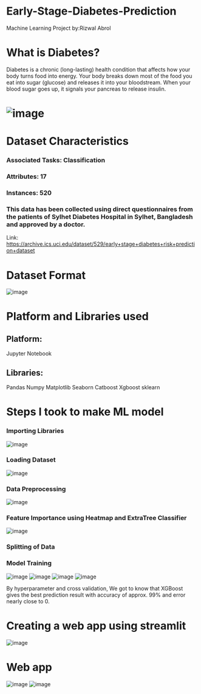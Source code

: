# Early-Stage-Diabetes-Prediction
Machine Learning Project
by:Rizwal Abrol
# What is Diabetes?
Diabetes is a chronic (long-lasting) health condition that affects how your body turns food into energy. Your body breaks down most of the food you eat into sugar (glucose) and releases it into your bloodstream. When your blood sugar goes up, it signals your pancreas to release insulin.
# ![image](https://github.com/Rizwal/Early-Stage-Diabetes-Prediction/assets/87907843/2c4e9512-aba0-4cfd-b2d2-90b6c7b6693a)
# Dataset Characteristics
### Associated Tasks: Classification
### Attributes: 17
### Instances: 520
### This data has been collected using direct questionnaires from the patients of Sylhet Diabetes Hospital in Sylhet, Bangladesh and approved by a doctor.
Link: https://archive.ics.uci.edu/dataset/529/early+stage+diabetes+risk+prediction+dataset
# Dataset Format
![image](https://github.com/Rizwal/Early-Stage-Diabetes-Prediction/assets/87907843/d6d94f45-8ab1-4bed-b14d-db2b86fe284c)
# Platform and Libraries used 
## Platform: 
Jupyter Notebook
## Libraries:
Pandas 
Numpy
Matplotlib
Seaborn
Catboost
Xgboost
sklearn
# Steps I took to make ML model 
### Importing Libraries
![image](https://github.com/Rizwal/Early-Stage-Diabetes-Prediction/assets/87907843/f27fda4f-4bfa-4ef7-9950-0ee3f2e37422)
### Loading Dataset
![image](https://github.com/Rizwal/Early-Stage-Diabetes-Prediction/assets/87907843/2aea76f4-b943-4c09-9fe2-3134a6330dc2)
### Data Preprocessing
![image](https://github.com/Rizwal/Early-Stage-Diabetes-Prediction/assets/87907843/0582470a-a43f-488f-87c1-0776ae3c23f3)
### Feature Importance using Heatmap and ExtraTree Classifier
![image](https://github.com/Rizwal/Early-Stage-Diabetes-Prediction/assets/87907843/fb4d7643-5195-4877-82de-f3131af65075)
### Splitting of Data
### Model Training
![image](https://github.com/Rizwal/Early-Stage-Diabetes-Prediction/assets/87907843/67301f59-fe78-4eca-86cc-b8fb26e49ad4)
![image](https://github.com/Rizwal/Early-Stage-Diabetes-Prediction/assets/87907843/b4c9ca72-7f1f-4c30-996e-9d3000b6434a)
![image](https://github.com/Rizwal/Early-Stage-Diabetes-Prediction/assets/87907843/45400b20-df11-490f-9964-73be71c8d536)
![image](https://github.com/Rizwal/Early-Stage-Diabetes-Prediction/assets/87907843/9c3eba2e-8ea6-4f63-a404-c05d227e550a)

By hyperparameter and cross validation, We got to know that XGBoost gives the best prediction result with accuracy of approx. 99% and error nearly close to 0.
# Creating a web app using streamlit
![image](https://github.com/Rizwal/Early-Stage-Diabetes-Prediction/assets/87907843/c3c09d57-4f92-4e79-809d-fe805483fe84)
# Web app
![image](https://github.com/Rizwal/Early-Stage-Diabetes-Prediction/assets/87907843/b18f2b4f-4745-40f5-9f19-99be5072a4bf)
![image](https://github.com/Rizwal/Early-Stage-Diabetes-Prediction/assets/87907843/31c0bd20-661d-4c34-bea9-dc87438441f0)













